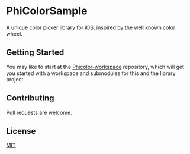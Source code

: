 PhiColorSample
==============

A unique color picker library for iOS, inspired by the well known color wheel.

Getting Started
---------------

You may like to start at the [Phicolor-workspace] repository, which will get you started with a workspace and submodules for this and the library project.

Contributing
------------

Pull requests are welcome.

License
-------

[MIT](NOTICE)

[Phicolor-workspace]: https://github.com/au-phiware/Phicolor-workspace

